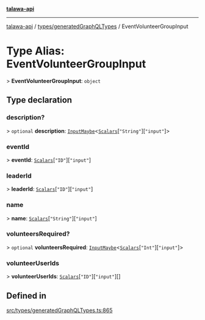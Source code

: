 [**talawa-api**](../../../README.md)

***

[talawa-api](../../../modules.md) / [types/generatedGraphQLTypes](../README.md) / EventVolunteerGroupInput

# Type Alias: EventVolunteerGroupInput

\> **EventVolunteerGroupInput**: `object`

## Type declaration

### description?

\> `optional` **description**: [`InputMaybe`](InputMaybe.md)\<[`Scalars`](Scalars.md)\[`"String"`\]\[`"input"`\]\>

### eventId

\> **eventId**: [`Scalars`](Scalars.md)\[`"ID"`\]\[`"input"`\]

### leaderId

\> **leaderId**: [`Scalars`](Scalars.md)\[`"ID"`\]\[`"input"`\]

### name

\> **name**: [`Scalars`](Scalars.md)\[`"String"`\]\[`"input"`\]

### volunteersRequired?

\> `optional` **volunteersRequired**: [`InputMaybe`](InputMaybe.md)\<[`Scalars`](Scalars.md)\[`"Int"`\]\[`"input"`\]\>

### volunteerUserIds

\> **volunteerUserIds**: [`Scalars`](Scalars.md)\[`"ID"`\]\[`"input"`\][]

## Defined in

[src/types/generatedGraphQLTypes.ts:865](https://github.com/PalisadoesFoundation/talawa-api/blob/3a5276aff43f5de4f7fab3ec9683a420dcdc7a06/src/types/generatedGraphQLTypes.ts#L865)
